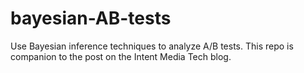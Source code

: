 bayesian-AB-tests
=================

Use Bayesian inference techniques to analyze A/B tests. This repo is companion to the post on the Intent Media Tech blog. 

